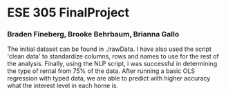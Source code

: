 # ESE 305 FinalProject
### Braden Fineberg, Brooke Behrbaum, Brianna Gallo

The initial dataset can be found in ./rawData. I have also used the script 'clean data' to standardize columns, rows and names to use for the rest of the analysis. Finally, using the NLP script, i was successful in determining the type of rental from 75% of the data. After running a basic OLS regression with typed data, we are able to predict with higher accuracy what the interest level in each home is. 
